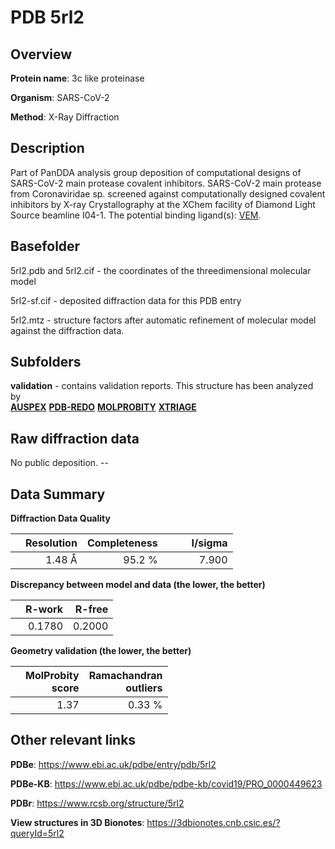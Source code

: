 # PDB 5rl2

## Overview

**Protein name**: 3c like proteinase

**Organism**: SARS-CoV-2

**Method**: X-Ray Diffraction

## Description

Part of PanDDA analysis group deposition of computational designs of SARS-CoV-2 main protease covalent inhibitors. SARS-CoV-2 main protease from Coronaviridae sp. screened against computationally designed covalent inhibitors by X-ray Crystallography at the XChem facility of Diamond Light Source beamline I04-1. The potential binding ligand(s): [VEM](https://www.rcsb.org/ligand/VEM).

## Basefolder

5rl2.pdb and 5rl2.cif - the coordinates of the threedimensional molecular model

5rl2-sf.cif - deposited diffraction data for this PDB entry

5rl2.mtz - structure factors after automatic refinement of molecular model against the diffraction data.

## Subfolders





**validation** - contains validation reports. This structure has been analyzed by <br>[**AUSPEX**](https://github.com/thorn-lab/coronavirus_structural_task_force/tree/master/pdb/3c_like_proteinase/SARS-CoV-2/5rl2/validation/auspex) [**PDB-REDO**](https://github.com/thorn-lab/coronavirus_structural_task_force/tree/master/pdb/3c_like_proteinase/SARS-CoV-2/5rl2/validation/pdb-redo) [**MOLPROBITY**](https://github.com/thorn-lab/coronavirus_structural_task_force/tree/master/pdb/3c_like_proteinase/SARS-CoV-2/5rl2/validation/molprobity) [**XTRIAGE**](https://github.com/thorn-lab/coronavirus_structural_task_force/blob/master/pdb/3c_like_proteinase/SARS-CoV-2/5rl2/validation/Xtriage_output.log)  



## Raw diffraction data

No public deposition. --<br> 

## Data Summary
**Diffraction Data Quality**

|   | Resolution | Completeness| I/sigma |
|---|-------------:|----------------:|--------------:|
|   |1.48 Å|95.2  %|<img width=50/>7.900|

**Discrepancy between model and data (the lower, the better)**

|   | **R-work**| **R-free**   
|---|-------------:|----------------:|           
||  0.1780|  0.2000|

**Geometry validation (the lower, the better)**

|   |**MolProbity<br>score**| **Ramachandran<br>outliers** 
|---|-------------:|----------------:|
||  1.37|  0.33 %|

 

 



## Other relevant links 
**PDBe**:  https://www.ebi.ac.uk/pdbe/entry/pdb/5rl2

**PDBe-KB**: https://www.ebi.ac.uk/pdbe/pdbe-kb/covid19/PRO_0000449623 
 
**PDBr**: https://www.rcsb.org/structure/5rl2 

**View structures in 3D Bionotes**: https://3dbionotes.cnb.csic.es/?queryId=5rl2

